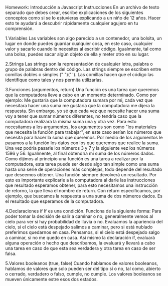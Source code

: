 Homework: Introducción a Javascript
Instrucciones
En un archivo de texto separado que debes crear, escribe explicaciones de los siguientes conceptos como si se lo estuvieras explicando a un niño de 12 años. Hacer esto te ayudará a descubrir rápidamente cualquier agujero en tu comprensión.

1.Variables
  Las variables son algo parecido a un contenedor, una bolsita, un lugar en donde puedes guardar cualquier cosa, en
  este caso, cualquier valor y sacarlo cuando lo necesites al escribir código. Igualmente, tal como una bolsa, puedes sacar algún objeto de ella y meter otro en su lugar.

2.Strings
  Las strings son la representación de cualquier letra, palabra o grupo de palabras dentro del código. Las strings siempre
  se escriben entre comillas dobles o simples (" ")(' '). Las comillas hacen que el código las identifique como tales y nos permita utilizarlas.

3.Funciones (argumentos, return)
  Una función es una tarea que queremos que la computadora lleve a cabo en un momento determinado. Como por ejemplo: Me gustaría que la computadora sumara por mi, cada vez que necesitara hacer una suma me gustaría que la computadora me dijera la respuesta. Sin embargo, yo sé que cada vez que necesite hacer una suma voy a tener que sumar números diferentes, no tendría caso que la computadora realizara la misma suma una y otra vez. Para esto necesitamos a los argumentos, los argumentos son como "los materiales que necesita la función para trabajar", en este caso serían los números que necesita para hacer la suma que queremos. Por medio de los argumentos le pasamos a la función los datos con los que queremos que realice la suma. Una vez podría pasarle los números 3 y 7 y la siguiente vez los números 1596 y 56. Igualmente, al final obtendría mi suma de los números dados. Como dijimos al principio una función es una tarea a realizar por la computadora, esta tarea puede ser desde algo tan simple como una suma hasta una serie de operaciones más complejas, todo depende del resultado que deseemos obtener. Una función siempre devolverá un resultado. Por esto es importante explicarle a la computadora al darle las instrucciones que resultado esperamos obtener, para esto necesitamos una instrucción de retorno, la que lleva el nombre de return. Con return especificamos, por ejemplo, que buscamos la respuesta a una suma de dos números dados. Es el resultado que esperamos de la computadora.

4.Declaraciones if
  If es una condición. Funciona de la siguiente forma: Para poder tomar la decisión de salir a caminar o no, generalmente vemos al cielo para ver si hay probabilidad de lluvia o no. Evaluamos la apariencia del cielo, si el cielo está despejado salimos a caminar, pero si está nublado preferimos quedarnos en casa. Pensamos, si el cielo está despejado salgo a caminar, si no me quedo en casa. Así mismo la declaración if, evaluará alguna operación o hecho que describamos, la evaluará y llevará a cabo una tarea en caso de que esta sea verdadera y otra tarea en caso de ser falsa.

5.Valores booleanos (true, false)
  Cuando hablamos de valores booleanos, hablamos de valores que solo pueden ser del tipo sí o no, tal como, abierto o cerrado, verdadero o falso, cumple, no cumple. Los valores booleanos se mueven únicamente estre esos dos estados.

